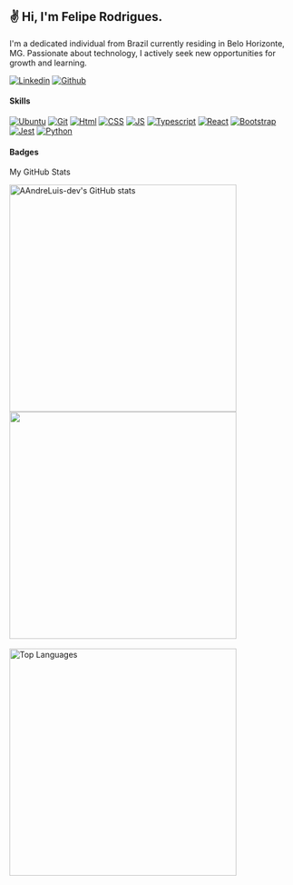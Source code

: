 ## ✌️ Hi, I'm Felipe Rodrigues.

  I'm a dedicated individual from Brazil currently residing in Belo Horizonte, MG. Passionate about technology, I actively seek new opportunities for growth and learning.

[![Linkedin](https://img.shields.io/badge/LinkedIn-0077B5?style=for-the-badge&logo=linkedin&logoColor=white)](https://www.linkedin.com/in/neathfelipe/) [![Github](https://img.shields.io/badge/GitHub-100000?style=for-the-badge&logo=github&logoColor=white)](https://github.com/neathfelipe) 

#### Skills

[![Ubuntu](https://img.shields.io/badge/Ubuntu-E95420?style=for-the-badge&logo=ubuntu&logoColor=white)](https://ubuntu.com/) [![Git](https://img.shields.io/badge/GIT-E44C30?style=for-the-badge&logo=git&logoColor=white)](https://git-scm.com/) [![Html](https://img.shields.io/badge/HTML5-E34F26?style=for-the-badge&logo=html5&logoColor=white)](https://developer.mozilla.org/en-US/docs/Glossary/HTML5) [![CSS](https://img.shields.io/badge/CSS3-1572B6?style=for-the-badge&logo=css3&logoColor=white)](https://www.w3.org/TR/CSS/#css) [![JS](https://img.shields.io/badge/JavaScript-323330?style=for-the-badge&logo=javascript&logoColor=F7DF1E)](https://developer.mozilla.org/en-US/docs/Web/JavaScript) [![Typescript](https://img.shields.io/badge/TypeScript-007ACC?style=for-the-badge&logo=typescript&logoColor=white)](https://www.typescriptlang.org/) [![React](https://img.shields.io/badge/React-20232A?style=for-the-badge&logo=react&logoColor=61DAFB)](https://react.dev/) [![Bootstrap](https://img.shields.io/badge/Bootstrap-563D7C?style=for-the-badge&logo=bootstrap&logoColor=white)](https://getbootstrap.com/) [![Jest](https://img.shields.io/badge/Jest-323330?style=for-the-badge&logo=Jest&logoColor=white)](https://jestjs.io/) [![Python](https://img.shields.io/badge/Python-14354C?style=for-the-badge&logo=python&logoColor=white)](https://www.python.org/)

#### Badges

My GitHub Stats
<div><a href="http://www.github.com/neathfelipe"><img src="https://github-readme-stats.vercel.app/api?username=neathfelipe&show_icons=true&theme=merko" alt="AAndreLuis-dev's GitHub stats" width="400px"/></a><br>
<a href="http://www.github.com/neathfelipe"><img src="https://github-readme-streak-stats.herokuapp.com/?user=neathfelipe&show_icons=true&theme=merko" width="400px"/></a></div><br>
<a href="https://github.com/neathfelipe" align="left"><img src="https://github-readme-stats.vercel.app/api/top-langs/?username=neathfelipe&&show_icons=true&theme=merko" alt="Top Languages" width="400px"/></a>






